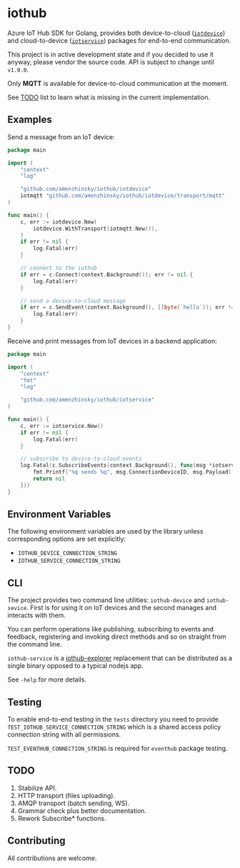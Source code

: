 # iothub

Azure IoT Hub SDK for Golang, provides both device-to-cloud ([`iotdevice`](iotdevice)) and cloud-to-device ([`iotservice`](iotservice)) packages for end-to-end communication.

This project is in active development state and if you decided to use it anyway, please vendor the source code. API is subject to change until `v1.0.0`.

Only **MQTT** is available for device-to-cloud communication at the moment.

See [TODO](https://github.com/amenzhinsky/iothub#todo) list to learn what is missing in the current implementation.

## Examples

Send a message from an IoT device:

```go
package main

import (
	"context"
	"log"

	"github.com/amenzhinsky/iothub/iotdevice"
	iotmqtt "github.com/amenzhinsky/iothub/iotdevice/transport/mqtt"
)

func main() {
	c, err := iotdevice.New(
		iotdevice.WithTransport(iotmqtt.New()),
	)
	if err != nil {
		log.Fatal(err)
	}

	// connect to the iothub
	if err = c.Connect(context.Background()); err != nil {
		log.Fatal(err)
	}

	// send a device-to-cloud message
	if err = c.SendEvent(context.Background(), []byte(`hello`)); err != nil {
		log.Fatal(err)
	}
}
```

Receive and print messages from IoT devices in a backend application:

```go
package main

import (
	"context"
	"fmt"
	"log"

	"github.com/amenzhinsky/iothub/iotservice"
)

func main() {
	c, err := iotservice.New()
	if err != nil {
		log.Fatal(err)
	}

	// subscribe to device-to-cloud events
	log.Fatal(c.SubscribeEvents(context.Background(), func(msg *iotservice.Event) error {
		fmt.Printf("%q sends %q", msg.ConnectionDeviceID, msg.Payload)
		return nil
	}))
}
```

## Environment Variables

The following environment variables are used by the library unless corresponding options are set explicitly:

- `IOTHUB_DEVICE_CONNECTION_STRING`
- `IOTHUB_SERVICE_CONNECTION_STRING`

## CLI

The project provides two command line utilities: `iothub-device` and `iothub-sevice`. First is for using it on IoT devices and the second manages and interacts with them. 

You can perform operations like publishing, subscribing to events and feedback, registering and invoking direct methods and so on straight from the command line.

`iothub-service` is a [iothub-explorer](https://github.com/Azure/iothub-explorer) replacement that can be distributed as a single binary opposed to a typical nodejs app.

See `-help` for more details.

## Testing

To enable end-to-end testing in the `tests` directory you need to provide `TEST_IOTHUB_SERVICE_CONNECTION_STRING` which is a shared access policy connection string with all permissions.

`TEST_EVENTHUB_CONNECTION_STRING` is required for `eventhub` package testing.

## TODO

1. Stabilize API.
1. HTTP transport (files uploading).
1. AMQP transport (batch sending, WS).
1. Grammar check plus better documentation.
1. Rework Subscribe* functions.

## Contributing

All contributions are welcome.
